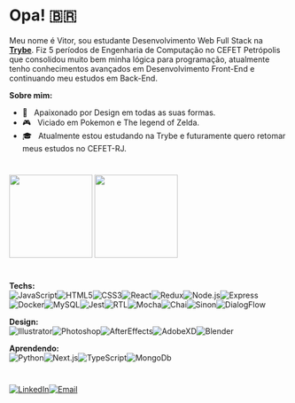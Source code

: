 # Opa! :brazil:

Meu nome é Vitor, sou estudante Desenvolvimento Web Full Stack na [**Trybe**](https://www.betrybe.com/). Fiz 5 períodos de Engenharia de Computação no CEFET Petrópolis que consolidou muito bem minha lógica para programação, atualmente tenho conhecimentos avançados em Desenvolvimento Front-End e continuando meu estudos em Back-End.

**Sobre mim:**

- 🎨 &nbsp; Apaixonado por Design em todas as suas formas.
- 🎮 &nbsp; Viciado em Pokemon e The legend of Zelda.
- 🎓 &nbsp; Atualmente estou estudando na Trybe e futuramente quero retomar meus estudos no CEFET-RJ.

#

<div align="left">
  <img height="150em" src="https://github-readme-stats.vercel.app/api?username=vitorbss12&show_icons=true&theme=dracula&include_all_commits=true&count_private=true"/>
  <img height="150em" src="https://github-readme-stats.vercel.app/api/top-langs/?username=vitorbss12&layout=compact&langs_count=6&theme=dracula"/>
</div>

#
**Techs:**\
![JavaScript](https://img.shields.io/badge/-JavaScript-white?style=for-the-badge&logo=javascript)![HTML5](https://img.shields.io/badge/-HTML-white?style=for-the-badge&logo=html5)![CSS3](https://img.shields.io/badge/-CSS-white?style=for-the-badge&logo=css3&logoColor=282a36)![React](https://img.shields.io/badge/-React-white?style=for-the-badge&logo=react)![Redux](https://img.shields.io/badge/-Redux-white?style=for-the-badge&logo=redux&logoColor=282a36)![Node.js](https://img.shields.io/badge/-Node.JS-white?style=for-the-badge&logo=nodedotjs)![Express](https://img.shields.io/badge/-Express-white?style=for-the-badge&logo=express&logoColor=282a36)![Docker](https://img.shields.io/badge/-Docker-white?style=for-the-badge&logo=docker)![MySQL](https://img.shields.io/badge/-MysQL-white?style=for-the-badge&logo=mysql)![Jest](https://img.shields.io/badge/-Jest-white?style=for-the-badge&logo=jest&logoColor=282a36)![RTL](https://img.shields.io/badge/-RTL-white?style=for-the-badge&logo=testing-library)![Mocha](https://img.shields.io/badge/-Mocha-white?style=for-the-badge&logo=mocha)![Chai](https://img.shields.io/badge/-Chai-white?style=for-the-badge&logo=chai&logoColor=282a36)![Sinon](https://img.shields.io/badge/-Sinon-white?style=for-the-badge)![DialogFlow](https://img.shields.io/badge/-Dialogflow-white?style=for-the-badge&logo=dialogflow)


**Design:**\
![Illustrator](https://img.shields.io/badge/-illustrator-white?style=for-the-badge&logo=adobe-illustrator)![Photoshop](https://img.shields.io/badge/-photoshop-white?style=for-the-badge&logo=adobe-photoshop)![AfterEffects](https://img.shields.io/badge/-afftereffects-white?style=for-the-badge&logo=adobeaftereffects)![AdobeXD](https://img.shields.io/badge/-ADOBE--XD-white?style=for-the-badge&logo=adobe-xd)![Blender](https://img.shields.io/badge/-blender-white?style=for-the-badge&logo=blender) 

**Aprendendo:**\
![Python](https://img.shields.io/badge/-python-white?style=for-the-badge&logo=python)![Next.js](https://img.shields.io/badge/-next.js-white?style=for-the-badge&logo=nextdotjs&logoColor=282a36)![TypeScript](https://img.shields.io/badge/-typescript-white?style=for-the-badge&logo=typescript)![MongoDb](https://img.shields.io/badge/-MongoDB-white?style=for-the-badge&logo=mongodb)

#

[![LinkedIn](https://img.shields.io/badge/-LinkedIn-white?style=for-the-badge&logo=linkedin&logoColor=blue)](https://www.linkedin.com/in/vitorbss/)[![Email](https://img.shields.io/badge/-E--Mail-white?style=for-the-badge&logo=gmail)](mailto:vitor_bss10@hotmail.com)
